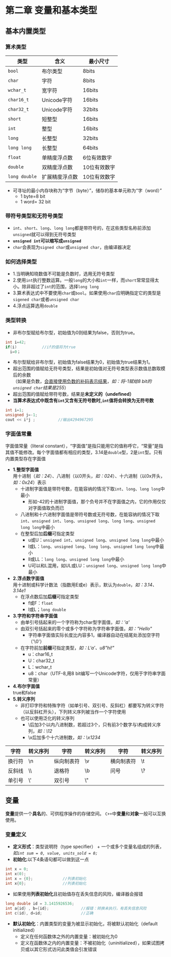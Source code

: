 # 第二章 变量和基本类型

## 基本内置类型  
        
### 算术类型
| 类型 | 含义 | 最小尺寸|
|---|---|---|
| `bool` | 布尔类型  | 8bits |
| `char`| 字符 | 8bits |
| `wchar_t` | 宽字符 | 16bits |
| `char16_t` | Unicode字符 | 16bits |
| `char32_t` | Unicode字符 | 32bits |
| `short` | 短整型 | 16bits |
| `int` | 整型 | 16bits  |
| `long` | 长整型 | 32bits |
| `long long` | 长整型 | 64bits  |
| `float` | 单精度浮点数 | 6位有效数字 |
| `double` | 双精度浮点数 | 10位有效数字 |
| `long double` | 扩展精度浮点数 | 10位有效数字 |
- 可寻址的最小内存块称为“字节（byte）”，储存的基本单元称为“字（word）”  
  - 1 byte=8 bit  
  - 1 word= 32 bit

### 带符号类型和无符号类型  
- `int`、`short`、`long`、`long long`都是带符号的，在这些类型名称前添加`unsigned`就可以得到无符号类型
- **`unsigned int`可以缩写成`unsigned`**  
- `char`会表现为`signed char`或`unsigned char`，由编译器决定

### 如何选择类型
- 1.当明确知晓数值不可能是负数时，选用无符号类型
- 2.使用`int`执行整数运算。一般`long`的大小和`int`一样，而`short`常常显得太小。除非超过了`int`的范围，选择`long long`
- 3.算术表达式中不要使用`char`或`bool`。如果使用`char`应明确指定它的类型是`sigened char`或者`unsigned char`  
- 4.浮点运算选用`double`  

### 类型转换
- 非布尔型赋给布尔型，初始值为0则结果为false，否则为true。  
```cpp
int i=42;
if(i)           //if的值将为true  
  i=0；
```
- 布尔型赋给非布尔型，初始值为false结果为0，初始值为true结果为1。
- 超出范围的值赋给无符号类型，结果是初始值对无符号类型表示数值总数取模后的余数  
  （如果是负数，[会直接使用负数的补码表示结果](https://blog.csdn.net/Songbai_Pu/article/details/9172689)，*如：将-1赋给8 bit的`unsigned char`结果是255*）  
 - 超出范围的值赋给带符号数，结果是**未定义的（undefined）**  
 - **当算术表达式中既含有`int`又含有无符号数时,`int`值将会转换为无符号数**  
 ```cpp
 int i=1;
 unsigned j=-1;
 cout << i*j ;          //输出4294967295
 ```  
 
 ### 字面值常量
 字面值常量（literal constant），“字面值”是指只能用它的值称呼它，“常量”是指其值不能修改。每个字面值都有相应的类型，3.14是`double`型，2是`int`型。只有内置类型存在字面值  
 - **1.整型字面值**  
 用十进制（*如：24*）、八进制（以0开头，*如：024*）、十六进制（以0x开头，*如：0x24*）表示  
   - 十进制字面值是带符号数，在能容纳的情况下取`int`、`long`、`long long`中最小  
     - 形如-42的十进制字面值，那个负号并不在字面值之内，它的作用仅仅对字面值取负而已
   - 八进制和十六进制字面值是带符号数或无符号数，在能容纳的情况下取`int`、`unsigned int`、`long`、`unsigned long`、`long long`、`unsigned long long`中最小  
   - 在整型后加**后缀**可指定类型 
     - u或U：`unsigned int`、`unsigned long`、`unsigned long long`中最小  
     - l或L：`long`、`unsigned long`、`long long`、`unsigned long long`中最小  
     - ll或LL：`long long`、`unsigned long long`中最小  
     - U可以和L混用，如UL或LU：`unsigned long`、`unsigned long long`中最小  
- **2.浮点数字面值**  
用十进制或科学计数法（指数用E或e）表示，默认为`double`，*如：3.14、3.14e1*
  - 在浮点数后加**后缀**可指定类型  
    - f或F：`float`
    - l或L；`long double`  
- **3.字符和字符串字面值**  
  - 由单引号括起来的一个字符称为char型字面值，*如：'a'*
  - 由双引号括起来的零个或多个字符称为字符串字面值，*如："Hello"*
    - 字符串字面值实际长度比内容多1，编译器自动在结尾处添加空字符（'\0'）
  - 在字符前加**前缀**可指定类型，*如：L‘a’、u8"hi!"*  
    - u：char16_t  
    - U：char32_t  
    - L：wchar_t  
    - u8：char（UTF-8,用8 bit编写一个Unicode字符，仅用于字符串字面常量）
- **4.布尔字面值**  
  true和false  
- **5.转义序列**  
  - 非打印字符和特殊字符（如单引号、双引号、反斜杠）都要写为转义字符（以反斜杠开头），下列转义序列被当作一个字符使用  
  - 也可以使用泛化的转义序列
    - \后加3个以内八进制数，若超过3个，只有前3个数字与\构成转义序列，*如：\12*  
    - \x后加多个十六进制数，*如：\x1234*
    
 | 字符| 转义序列 | 字符| 转义序列 |字符| 转义序列 |
 | --- | ---  | --- | ---  |--- | ---  |
 | 换行符 | \n | 纵向制表符 | \v |  横向制表符 | \t  | 回车符 | \r | 
 | 反斜线 | \\\  | 退格符 | \b |  问号 | \\? |  进纸符 | \f |  响铃符 | \a | 
 | 单引号 | \\'  | 双引号 | \\" |  

## 变量  
**变量**提供一个**具名**的、可供程序操作的存储空间。   `C++`中**变量**和**对象**一般可以互换使用。

### 变量定义  
- **定义形式**：类型说明符（type specifier） + 一个或多个变量名组成的列表，    
*如`int sum = 0, value, units_sold = 0;`*  
- **初始化**:以下4条语句都可以做到这一点
```cpp
int x = 0;  
int x(0);  
int x = {0};             //列表初始化            
int x{0};                //列表初始化  
```  
- 如果使用**列表初始化**且初始值存在丢失信息的风险，编译器会报错  
```cpp  
long double id = 3.1415926536;  
int a{id} , b={id};              //报错：转换未执行，有丢失信息风险  
int c(id), d=id;                 //正确  
```  
- **默认初始化**：内置类型的变量为被显示初始化，将被默认初始化（default initialized）  
  - 定义在任何函数体之外的内置变量：被初始化为0  
  - 定义在函数体之内的内置变量：不被初始化（uninitialized），如果试图拷贝或以其它形式访问此类值会引发错误  
  



 
 
 
 
 
 
